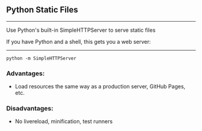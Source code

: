 ## Python Static Files

***

Use Python's built-in SimpleHTTPServer to serve static files

If you have Python and a shell, this gets you a web server:

***

```
python -m SimpleHTTPServer
``` 

### Advantages:

 * Load resources the same way as a production server, GitHub Pages, etc.

### Disadvantages:

 * No livereload, minification, test runners

